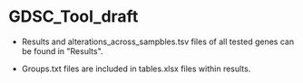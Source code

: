 # GDSC_Tool_draft

* Results and alterations_across_sampbles.tsv files of all tested genes can be found in "Results". 

* Groups.txt files are included in tables.xlsx files within results.
